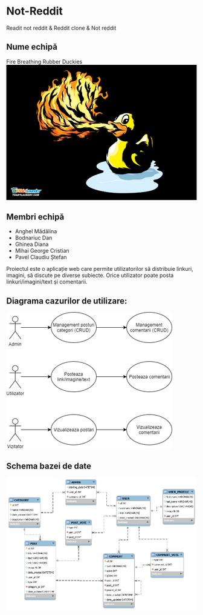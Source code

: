 # Not-Reddit
Readit not reddit &amp; Reddit clone &amp; Not reddit

## Nume echipă
Fire Breathing Rubber Duckies
![Logo](README/FireBreathingRubberDuckiesLogo.jpg?raw=true "Logo")
  
## Membri echipă
- Anghel Mădălina
- Bodnariuc Dan
- Ghinea Diana
- Mihai George Cristian
- Pavel Claudiu Ștefan

Proiectul este o aplicație web care permite utilizatorilor să distribuie linkuri, imagini, să discute pe diverse subiecte. Orice utilizator poate posta linkuri/imagini/text și comentarii.

## Diagrama cazurilor de utilizare:
![Diagram](README/NotRedditDiagram.png?raw=true "Diagram")


## Schema bazei de date
![Schema](README/NotRedditSchema.png?raw=true "Schema")
